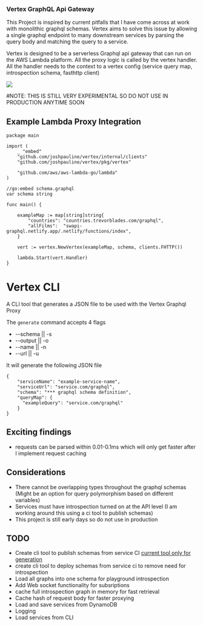 ### Vertex GraphQL Api Gateway ### 

This Project is inspired by current pitfalls that I have come across at work with monolithic graphql schemas.
Vertex aims to solve this issue by allowing a single graphql endpoint to many downstream services by parsing 
the query body and matching the query to a service. 

Vertex is designed to be a serverless Graphql api gateway that can run on the AWS Lambda platform. All the proxy logic is called
by the vertex handler. All the handler needs to the context to a vertex config (service query map, introspection schema, fasthttp client)

[![](https://mermaid.ink/img/pako:eNp9j00KwjAQRq8SZt1eIAtB2qgLF9UGFZouQhNtsElKTMHS9u6m_iwEcRbD8L3HMDNAZYUEDBfH2xrRlBkUalkkjZLGlyiOF-OG0iyaWx4d8xElw4HsKTlNLzd5Opmz935EabGeF-225Q9I_sHVF4QItHSaKxFuG-aEga-llgxwGAV3VwbMTMHrWsG9JEJ56wCfeXOTEfDO27w3FWDvOvmRUsXDn_ptTQ8RuVGX)](https://mermaid-js.github.io/mermaid-live-editor/edit#pako:eNp9j00KwjAQRq8SZt1eIAtB2qgLF9UGFZouQhNtsElKTMHS9u6m_iwEcRbD8L3HMDNAZYUEDBfH2xrRlBkUalkkjZLGlyiOF-OG0iyaWx4d8xElw4HsKTlNLzd5Opmz935EabGeF-225Q9I_sHVF4QItHSaKxFuG-aEga-llgxwGAV3VwbMTMHrWsG9JEJ56wCfeXOTEfDO27w3FWDvOvmRUsXDn_ptTQ8RuVGX)

#NOTE: THIS IS STILL VERY EXPERIMENTAL SO DO NOT USE IN PRODUCTION ANYTIME SOON

## Example Lambda Proxy Integration

```
package main

import (
	_ "embed"
	"github.com/joshpauline/vertex/internal/clients"
	"github.com/joshpauline/vertex/pkg/vertex"

	"github.com/aws/aws-lambda-go/lambda"
)

//go:embed schema.graphql
var schema string

func main() {

	exampleMap := map[string]string{
		"countries": "countries.trevorblades.com/graphql",
		"allFilms":  "swapi-graphql.netlify.app/.netlify/functions/index",
	}

	vert := vertex.NewVertex(exampleMap, schema, clients.FHTTP())

	lambda.Start(vert.Handler)
}

```

# Vertex CLI

A CLI tool that generates a JSON file to be used with the Vertex Graphql Proxy

The `generate` command accepts 4 flags

 - --schema || -s
 - --output || -o
 - --name || -n
 - --url || -u

It will generate the following JSON file

```
{
    "serviceName": "example-service-name",
    "serviceUrl": "service.com/graphql",
    "schema": "*** graphql schema definition",
    "queryMap": {
      "exampleQuery": "service.com/graphql"
    }
}

```

## Exciting findings

 - requests can be parsed within 0.01-0.1ms which will only get faster after I implement request caching

## Considerations

 - There cannot be overlapping types throughout the graphql schemas (Might be an option for query polymorphism based on different variables)
 - Services must have introspection turned on at the API level (I am working around this using a ci tool to publish schemas)
 - This project is still early days so do not use in production

## TODO

 - Create cli tool to publish schemas from service CI [current tool only for generation](https://github.com/joshpauline/vertex-cli) 
 - create cli tool to deploy schemas from service ci to remove need for introspection
 - Load all graphs into one schema for playground introspection
 - Add Web socket functionality for subsriptions
 - cache full introspection graph in memory for fast retrieval
 - Cache hash of request body for faster proxying
 - Load and save services from DynamoDB
 - Logging
 - Load services from CLI
